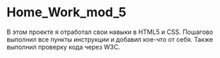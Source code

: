 # Home_Work_mod_5
В этом проекте я отработал свои навыки в HTML5 и CSS.
Пошагово выполнил все пункты инструкции и добавил кое-что от себя.
Также выполнил проверку кода через W3C.